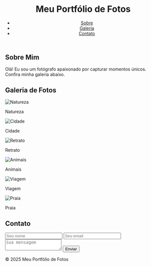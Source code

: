 <!DOCTYPE html>
<html lang="pt-br">
<head>
    <meta charset="UTF-8">
    <title>Portfólio de Fotos</title>
    <meta name="viewport" content="width=device-width, initial-scale=1">
    <link rel="stylesheet" href="style.css">
</head>
<body>
    <header>
        <h1>Meu Portfólio de Fotos</h1>
        <nav>
            <ul>
                <li><a href="#sobre">Sobre</a></li>
                <li><a href="#galeria">Galeria</a></li>
                <li><a href="#contato">Contato</a></li>
            </ul>
        </nav>
    </header>
    <section id="sobre">
        <h2>Sobre Mim</h2>
        <p>Olá! Eu sou um fotógrafo apaixonado por capturar momentos únicos. Confira minha galeria abaixo.</p>
    </section>
    <section id="galeria">
        <h2>Galeria de Fotos</h2>
        <div class="gallery">
            <div class="photo">
                <img src="https://source.unsplash.com/400x300/?nature" alt="Natureza">
                <p>Natureza</p>
            </div>
            <div class="photo">
                <img src="https://source.unsplash.com/400x300/?city" alt="Cidade">
                <p>Cidade</p>
            </div>
            <div class="photo">
                <img src="https://source.unsplash.com/400x300/?portrait" alt="Retrato">
                <p>Retrato</p>
            </div>
            <div class="photo">
                <img src="https://source.unsplash.com/400x300/?animals" alt="Animais">
                <p>Animais</p>
            </div>
            <div class="photo">
                <img src="https://source.unsplash.com/400x300/?travel" alt="Viagem">
                <p>Viagem</p>
            </div>
            <div class="photo">
                <img src="https://source.unsplash.com/400x300/?beach" alt="Praia">
                <p>Praia</p>
            </div>
        </div>
    </section>
    <section id="contato">
        <h2>Contato</h2>
        <form id="formContato">
            <input type="text" name="nome" placeholder="Seu nome" required>
            <input type="email" name="email" placeholder="Seu email" required>
            <textarea name="mensagem" placeholder="Sua mensagem" required></textarea>
            <button type="submit">Enviar</button>
        </form>
        <div id="msgEnviada" style="display:none;">Mensagem enviada! Obrigado pelo contato.</div>
    </section>
    <footer>
        <p>&copy; 2025 Meu Portfólio de Fotos</p>
    </footer>
    <script src="script.js"></script>
</body>
</html>
